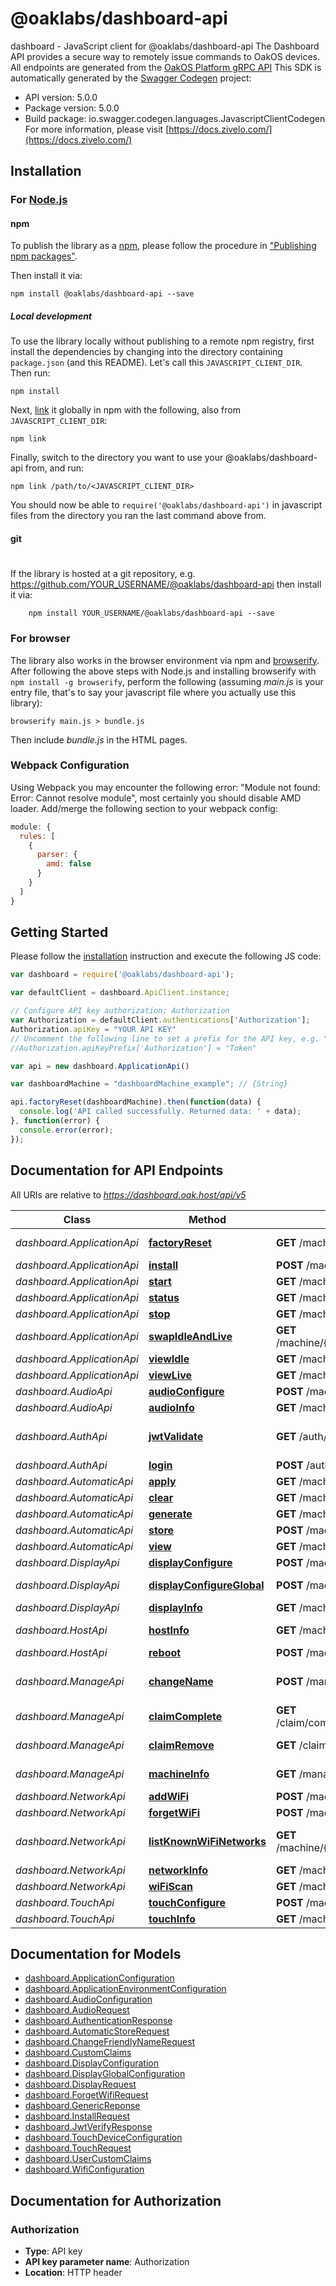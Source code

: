 # @oaklabs/dashboard-api

dashboard - JavaScript client for @oaklabs/dashboard-api
The Dashboard API provides a secure way to remotely issue commands to OakOS devices. All endpoints are generated from the [OakOS Platform gRPC API](https://github.com/OakLabsInc/platform-protos) 
This SDK is automatically generated by the [Swagger Codegen](https://github.com/swagger-api/swagger-codegen) project:

- API version: 5.0.0
- Package version: 5.0.0
- Build package: io.swagger.codegen.languages.JavascriptClientCodegen
For more information, please visit [https://docs.zivelo.com/](https://docs.zivelo.com/)

## Installation

### For [Node.js](https://nodejs.org/)

#### npm

To publish the library as a [npm](https://www.npmjs.com/),
please follow the procedure in ["Publishing npm packages"](https://docs.npmjs.com/getting-started/publishing-npm-packages).

Then install it via:

```shell
npm install @oaklabs/dashboard-api --save
```

##### Local development

To use the library locally without publishing to a remote npm registry, first install the dependencies by changing 
into the directory containing `package.json` (and this README). Let's call this `JAVASCRIPT_CLIENT_DIR`. Then run:

```shell
npm install
```

Next, [link](https://docs.npmjs.com/cli/link) it globally in npm with the following, also from `JAVASCRIPT_CLIENT_DIR`:

```shell
npm link
```

Finally, switch to the directory you want to use your @oaklabs/dashboard-api from, and run:

```shell
npm link /path/to/<JAVASCRIPT_CLIENT_DIR>
```

You should now be able to `require('@oaklabs/dashboard-api')` in javascript files from the directory you ran the last 
command above from.

#### git
#
If the library is hosted at a git repository, e.g.
https://github.com/YOUR_USERNAME/@oaklabs/dashboard-api
then install it via:

```shell
    npm install YOUR_USERNAME/@oaklabs/dashboard-api --save
```

### For browser

The library also works in the browser environment via npm and [browserify](http://browserify.org/). After following
the above steps with Node.js and installing browserify with `npm install -g browserify`,
perform the following (assuming *main.js* is your entry file, that's to say your javascript file where you actually 
use this library):

```shell
browserify main.js > bundle.js
```

Then include *bundle.js* in the HTML pages.

### Webpack Configuration

Using Webpack you may encounter the following error: "Module not found: Error:
Cannot resolve module", most certainly you should disable AMD loader. Add/merge
the following section to your webpack config:

```javascript
module: {
  rules: [
    {
      parser: {
        amd: false
      }
    }
  ]
}
```

## Getting Started

Please follow the [installation](#installation) instruction and execute the following JS code:

```javascript
var dashboard = require('@oaklabs/dashboard-api');

var defaultClient = dashboard.ApiClient.instance;

// Configure API key authorization: Authorization
var Authorization = defaultClient.authentications['Authorization'];
Authorization.apiKey = "YOUR API KEY"
// Uncomment the following line to set a prefix for the API key, e.g. "Token" (defaults to null)
//Authorization.apiKeyPrefix['Authorization'] = "Token"

var api = new dashboard.ApplicationApi()

var dashboardMachine = "dashboardMachine_example"; // {String} 

api.factoryReset(dashboardMachine).then(function(data) {
  console.log('API called successfully. Returned data: ' + data);
}, function(error) {
  console.error(error);
});


```

## Documentation for API Endpoints

All URIs are relative to *https://dashboard.oak.host/api/v5*

Class | Method | HTTP request | Description
------------ | ------------- | ------------- | -------------
*dashboard.ApplicationApi* | [**factoryReset**](docs/ApplicationApi.md#factoryReset) | **GET** /machine/{dashboardMachine}/application/FactoryReset | Factory Reset
*dashboard.ApplicationApi* | [**install**](docs/ApplicationApi.md#install) | **POST** /machine/{dashboardMachine}/application/install | Install
*dashboard.ApplicationApi* | [**start**](docs/ApplicationApi.md#start) | **GET** /machine/{dashboardMachine}/application/start | Start
*dashboard.ApplicationApi* | [**status**](docs/ApplicationApi.md#status) | **GET** /machine/{dashboardMachine}/application/status | Status
*dashboard.ApplicationApi* | [**stop**](docs/ApplicationApi.md#stop) | **GET** /machine/{dashboardMachine}/application/stop | Stop
*dashboard.ApplicationApi* | [**swapIdleAndLive**](docs/ApplicationApi.md#swapIdleAndLive) | **GET** /machine/{dashboardMachine}/application/SwapIdleAndLive | Swap Idle and Live
*dashboard.ApplicationApi* | [**viewIdle**](docs/ApplicationApi.md#viewIdle) | **GET** /machine/{dashboardMachine}/application/viewIdle | View Idle
*dashboard.ApplicationApi* | [**viewLive**](docs/ApplicationApi.md#viewLive) | **GET** /machine/{dashboardMachine}/application/viewLive | View Live
*dashboard.AudioApi* | [**audioConfigure**](docs/AudioApi.md#audioConfigure) | **POST** /machine/{dashboardMachine}/audio/configure | Configure
*dashboard.AudioApi* | [**audioInfo**](docs/AudioApi.md#audioInfo) | **GET** /machine/{dashboardMachine}/audio/info | Info
*dashboard.AuthApi* | [**jwtValidate**](docs/AuthApi.md#jwtValidate) | **GET** /auth/jwt/validate | Verify Bearer Token
*dashboard.AuthApi* | [**login**](docs/AuthApi.md#login) | **POST** /auth/email/json | Login
*dashboard.AutomaticApi* | [**apply**](docs/AutomaticApi.md#apply) | **GET** /machine/{dashboardMachine}/automatic/apply | Apply
*dashboard.AutomaticApi* | [**clear**](docs/AutomaticApi.md#clear) | **GET** /machine/{dashboardMachine}/automatic/clear | Clear
*dashboard.AutomaticApi* | [**generate**](docs/AutomaticApi.md#generate) | **GET** /machine/{dashboardMachine}/automatic/generate | Generate
*dashboard.AutomaticApi* | [**store**](docs/AutomaticApi.md#store) | **POST** /machine/{dashboardMachine}/automatic/store | Store
*dashboard.AutomaticApi* | [**view**](docs/AutomaticApi.md#view) | **GET** /machine/{dashboardMachine}/automatic/view | View
*dashboard.DisplayApi* | [**displayConfigure**](docs/DisplayApi.md#displayConfigure) | **POST** /machine/{dashboardMachine}/display/configure | Configure
*dashboard.DisplayApi* | [**displayConfigureGlobal**](docs/DisplayApi.md#displayConfigureGlobal) | **POST** /machine/{dashboardMachine}/display/configureGlobal | Configure Global
*dashboard.DisplayApi* | [**displayInfo**](docs/DisplayApi.md#displayInfo) | **GET** /machine/{dashboardMachine}/display/info | Info
*dashboard.HostApi* | [**hostInfo**](docs/HostApi.md#hostInfo) | **GET** /machine/{dashboardMachine}/host/info | Host information
*dashboard.HostApi* | [**reboot**](docs/HostApi.md#reboot) | **POST** /machine/{dashboardMachine}/host/reboot | Reboot
*dashboard.ManageApi* | [**changeName**](docs/ManageApi.md#changeName) | **POST** /manage/{dashboardMachine}/attribute/name | Change Friendly Name
*dashboard.ManageApi* | [**claimComplete**](docs/ManageApi.md#claimComplete) | **GET** /claim/complete/{claimMachine}/{claimCode}/{claimDomain} | Claim Complete
*dashboard.ManageApi* | [**claimRemove**](docs/ManageApi.md#claimRemove) | **GET** /claim/remove/{claimMachine}/{claimDomain} | Claim Remove
*dashboard.ManageApi* | [**machineInfo**](docs/ManageApi.md#machineInfo) | **GET** /manage/{dashboardMachine} | Machine Info
*dashboard.NetworkApi* | [**addWiFi**](docs/NetworkApi.md#addWiFi) | **POST** /machine/{dashboardMachine}/network/AddWiFi | Add Wifi
*dashboard.NetworkApi* | [**forgetWiFi**](docs/NetworkApi.md#forgetWiFi) | **POST** /machine/{dashboardMachine}/network/ForgetWiFi | Forget Wifi
*dashboard.NetworkApi* | [**listKnownWiFiNetworks**](docs/NetworkApi.md#listKnownWiFiNetworks) | **GET** /machine/{dashboardMachine}/network/ListKnownWiFiNetworks | List Known Wifi Networks
*dashboard.NetworkApi* | [**networkInfo**](docs/NetworkApi.md#networkInfo) | **GET** /machine/{dashboardMachine}/network/info | Info
*dashboard.NetworkApi* | [**wiFiScan**](docs/NetworkApi.md#wiFiScan) | **GET** /machine/{dashboardMachine}/network/WiFiScan | Wifi Scan
*dashboard.TouchApi* | [**touchConfigure**](docs/TouchApi.md#touchConfigure) | **POST** /machine/{dashboardMachine}/touch/configure | Configure
*dashboard.TouchApi* | [**touchInfo**](docs/TouchApi.md#touchInfo) | **GET** /machine/{dashboardMachine}/touch/info | Info


## Documentation for Models

 - [dashboard.ApplicationConfiguration](docs/ApplicationConfiguration.md)
 - [dashboard.ApplicationEnvironmentConfiguration](docs/ApplicationEnvironmentConfiguration.md)
 - [dashboard.AudioConfiguration](docs/AudioConfiguration.md)
 - [dashboard.AudioRequest](docs/AudioRequest.md)
 - [dashboard.AuthenticationResponse](docs/AuthenticationResponse.md)
 - [dashboard.AutomaticStoreRequest](docs/AutomaticStoreRequest.md)
 - [dashboard.ChangeFriendlyNameRequest](docs/ChangeFriendlyNameRequest.md)
 - [dashboard.CustomClaims](docs/CustomClaims.md)
 - [dashboard.DisplayConfiguration](docs/DisplayConfiguration.md)
 - [dashboard.DisplayGlobalConfiguration](docs/DisplayGlobalConfiguration.md)
 - [dashboard.DisplayRequest](docs/DisplayRequest.md)
 - [dashboard.ForgetWifiRequest](docs/ForgetWifiRequest.md)
 - [dashboard.GenericReponse](docs/GenericReponse.md)
 - [dashboard.InstallRequest](docs/InstallRequest.md)
 - [dashboard.JwtVerifyResponse](docs/JwtVerifyResponse.md)
 - [dashboard.TouchDeviceConfiguration](docs/TouchDeviceConfiguration.md)
 - [dashboard.TouchRequest](docs/TouchRequest.md)
 - [dashboard.UserCustomClaims](docs/UserCustomClaims.md)
 - [dashboard.WifiConfiguration](docs/WifiConfiguration.md)


## Documentation for Authorization


### Authorization

- **Type**: API key
- **API key parameter name**: Authorization
- **Location**: HTTP header

